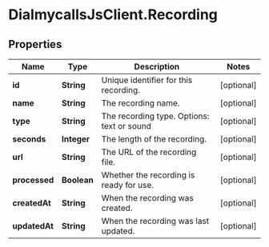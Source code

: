 # DialmycallsJsClient.Recording

## Properties
Name | Type | Description | Notes
------------ | ------------- | ------------- | -------------
**id** | **String** | Unique identifier for this recording. | [optional] 
**name** | **String** | The recording name. | [optional] 
**type** | **String** | The recording type. Options: text or sound | [optional] 
**seconds** | **Integer** | The length of the recording. | [optional] 
**url** | **String** | The URL of the recording file. | [optional] 
**processed** | **Boolean** | Whether the recording is ready for use. | [optional] 
**createdAt** | **String** | When the recording was created. | [optional] 
**updatedAt** | **String** | When the recording was last updated. | [optional] 


